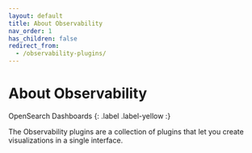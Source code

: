 ```yaml
---
layout: default
title: About Observability
nav_order: 1
has_children: false
redirect_from:
  - /observability-plugins/
---
```


# About Observability
OpenSearch Dashboards
{: .label .label-yellow :}

The Observability plugins are a collection of plugins that let you create visualizations in a single interface.
